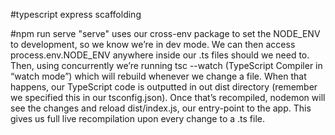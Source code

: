 #typescript express scaffolding

#npm run serve
"serve" uses our cross-env package to set the NODE_ENV to development,
so we know we’re in dev mode. We can then access process.env.NODE_ENV anywhere inside our .ts files should we need to.
Then, using concurrently we’re running tsc --watch (TypeScript Compiler in “watch mode”) which will rebuild whenever we change a file.
When that happens, our TypeScript code is outputted in out dist directory (remember we specified this in our tsconfig.json).
Once that’s recompiled, nodemon will see the changes and reload dist/index.js, our entry-point to the app.
This gives us full live recompilation upon every change to a .ts file.